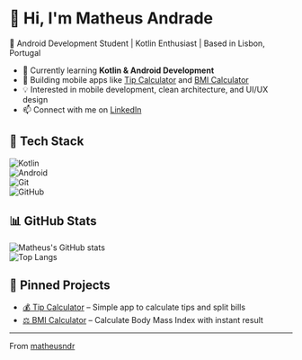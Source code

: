 # 👋 Hi, I'm Matheus Andrade  

🚀 Android Development Student | Kotlin Enthusiast | Based in Lisbon, Portugal  

- 🌱 Currently learning **Kotlin & Android Development**  
- 📱 Building mobile apps like [Tip Calculator](https://github.com/matheusndr/appgorjeta) and [BMI Calculator](https://github.com/matheusndr/calculadoraimc)  
- 💡 Interested in mobile development, clean architecture, and UI/UX design  
- 📫 Connect with me on [LinkedIn](https://www.linkedin.com/in/matheusandrade)  



## 🔧 Tech Stack  

![Kotlin](https://img.shields.io/badge/Kotlin-7F52FF?logo=kotlin&logoColor=white&style=flat)  
![Android](https://img.shields.io/badge/Android-3DDC84?logo=android&logoColor=white&style=flat)  
![Git](https://img.shields.io/badge/Git-F05032?logo=git&logoColor=white&style=flat)  
![GitHub](https://img.shields.io/badge/GitHub-181717?logo=github&logoColor=white&style=flat)  



## 📊 GitHub Stats  

![Matheus's GitHub stats](https://github-readme-stats.vercel.app/api?username=matheusndr&show_icons=true&theme=tokyonight)  
![Top Langs](https://github-readme-stats.vercel.app/api/top-langs/?username=matheusndr&layout=compact&theme=tokyonight)  



## 📌 Pinned Projects  

- [💰 Tip Calculator](https://github.com/matheusndr/appgorjeta) – Simple app to calculate tips and split bills  
- [⚖️ BMI Calculator](https://github.com/matheusndr/calculadoraimc) – Calculate Body Mass Index with instant result  

---

From [matheusndr](https://github.com/matheusndr)
